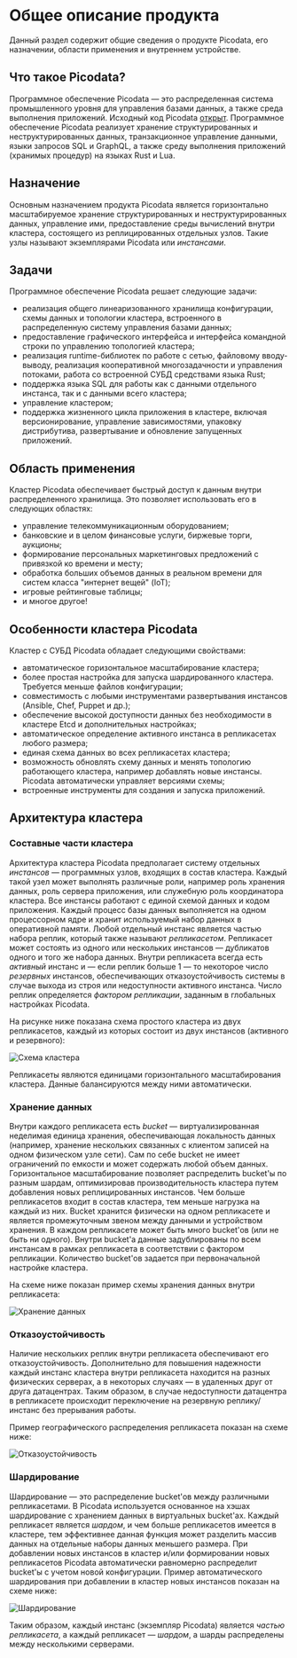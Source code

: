 # Общее описание продукта
Данный раздел содержит общие сведения о продукте Picodata, его назначении, области применения и внутреннем устройстве.

## Что такое Picodata?
Программное обеспечение Picodata — это распределенная система промышленного уровня для управления базами данных, а также среда выполнения приложений. Исходный код Picodata [открыт](https://git.picodata.io/picodata/picodata). Программное обеспечение Picodata реализует хранение структурированных и неструктурированных данных, транзакционное управление данными, языки запросов SQL и GraphQL, а также среду выполнения приложений (хранимых процедур) на языках Rust и Lua. 

## Назначение
Основным назначением продукта Picodata является горизонтально масштабируемое хранение структурированных и неструктурированных данных, управление ими, предоставление среды вычислений внутри кластера, состоящего из реплицированных отдельных узлов. Такие узлы называют экземплярами Picodata или *инстансами*.

## Задачи
Программное обеспечение Picodata решает следующие задачи:

* реализация общего линеаризованного хранилища конфигурации, схемы данных и топологии кластера, встроенного в распределенную систему управления базами данных;
* предоставление графического интерфейса и интерфейса командной строки по управлению топологией кластера;
* реализация runtime-библиотек по работе с сетью, файловому вводу-выводу, реализация кооперативной многозадачности и управления потоками, работа со встроенной СУБД средствами языка Rust;
* поддержка языка SQL для работы как с данными отдельного инстанса, так и с данными всего кластера;
* управление кластером;
* поддержка жизненного цикла приложения в кластере, включая версионирование, управление зависимостями, упаковку дистрибутива, развертывание и обновление запущенных приложений.

## Область применения
Кластер Picodata обеспечивает быстрый доступ к данным внутри распределенного хранилища. Это позволяет использовать его в следующих областях:

* управление телекоммуникационным оборудованием;
* банковские и в целом финансовые услуги, биржевые торги, аукционы;
* формирование персональных маркетинговых предложений с привязкой ко времени и месту;
* обработка больших объемов данных в реальном времени для систем класса "интернет вещей" (IoT);
* игровые рейтинговые таблицы;
* и многое другое!

## Особенности кластера Picodata
Кластер с СУБД Picodata обладает следующими свойствами:

* автоматическое горизонтальное масштабирование кластера;
* более простая настройка для запуска шардированного кластера. Требуется меньше файлов конфигурации;
* совместимость с любыми инструментами развертывания инстансов (Ansible, Chef, Puppet и др.);
* обеспечение высокой доступности данных без необходимости в кластере Etcd и дополнительных настройках;
* автоматическое определение активного инстанса в репликасетах любого размера;
* единая схема данных во всех репликасетах кластера;
* возможность обновлять схему данных и менять топологию работающего кластера, например добавлять новые инстансы. Picodata автоматически управляет версиями схемы; 
* встроенные инструменты для создания и запуска приложений.


## Архитектура кластера
### Составные части кластера
Архитектура кластера Picodata предполагает систему отдельных *инстансов* — программных узлов, входящих в состав кластера. Каждый такой узел может выполнять различные роли, например роль хранения данных, роль сервера приложения, или служебную роль координатора кластера.
Все инстансы работают с единой схемой данных и кодом приложения. Каждый процесс базы данных выполняется на одном процессорном ядре и хранит используемый набор данных в оперативной памяти. 
Любой отдельный инстанс является частью набора реплик, который также называют *репликасетом*. Репликасет может состоять из одного или нескольких инстансов — дубликатов одного и того же набора данных. Внутри репликасета всегда есть *активный* инстанс и — если реплик больше 1 — то некоторое число *резервных* инстансов, обеспечивающих отказоустойчивость системы в случае выхода из строя или недоступности активного инстанса. Число реплик определяется *фактором репликации*, заданным в глобальных настройках Picodata.

На рисунке ниже показана схема простого кластера из двух репликасетов, каждый из которых состоит из двух инстансов (активного и резервного):

![Схема кластера](cluster.svg)

Репликасеты являются единицами горизонтального масштабирования кластера. Данные балансируются между ними автоматически.

### Хранение данных
Внутри каждого репликасета есть *bucket* — виртуализированная неделимая единица хранения, обеспечивающая локальность данных (например, хранение нескольких связанных с клиентом записей на одном физическом узле сети). Сам по себе bucket не имеет ограничений по емкости и может содержать любой объем данных. Горизонтальное масштабирование позволяет распределить bucket'ы по разным шардам, оптимизировав производительность кластера путем добавления новых реплицированных инстансов. Чем больше репликасетов входит в состав кластера, тем меньше нагрузка на каждый из них. Bucket хранится физически на одном репликасете и является промежуточным звеном между данными и устройством хранения. В каждом репликасете может быть много bucket'ов (или не быть ни одного). Внутри bucket'а данные задублированы по всем инстансам в рамках репликасета в соответствии с фактором репликации. Количество bucket'ов задается при первоначальной настройке кластера.

На схеме ниже показан пример схемы хранения данных внутри репликасета:

![Хранение данных](storage.svg)

### Отказоустойчивость
Наличие нескольких реплик внутри репликасета обеспечивают его отказоустойчивость. Дополнительно для повышения надежности каждый инстанс кластера внутри репликасета находится на разных физических серверах, а в некоторых случаях — в удаленных друг от друга датацентрах. Таким образом, в случае недоступности датацентра в репликасете происходит переключение на резервную реплику/инстанс без прерывания работы. 

Пример географического распределения репликасета показан на схеме ниже:

![Отказоустойчивость](failover.svg)

### Шардирование
Шардирование — это распределение bucket'ов между различными репликасетами. В Picodata используется основанное на хэшах шардирование с хранением данных в виртуальных bucket'ах. Каждый репликасет является *шардом*, и чем больше репликасетов имеется в кластере, тем эффективнее данная функция может разделить массив данных на отдельные наборы данных меньшего размера. При добавлении новых инстансов в кластер и/или формировании новых репликасетов Picodata автоматически равномерно распределит bucket'ы с учетом новой конфигурации.
Пример автоматического шардирования при добавлении в кластер новых инстансов показан на схеме ниже:

![Шардирование](sharding.svg)

Таким образом, каждый инстанс (экземпляр Picodata) является *частью репликасета*, а каждый репликасет — *шардом*, а шарды распределены между несколькими серверами.
